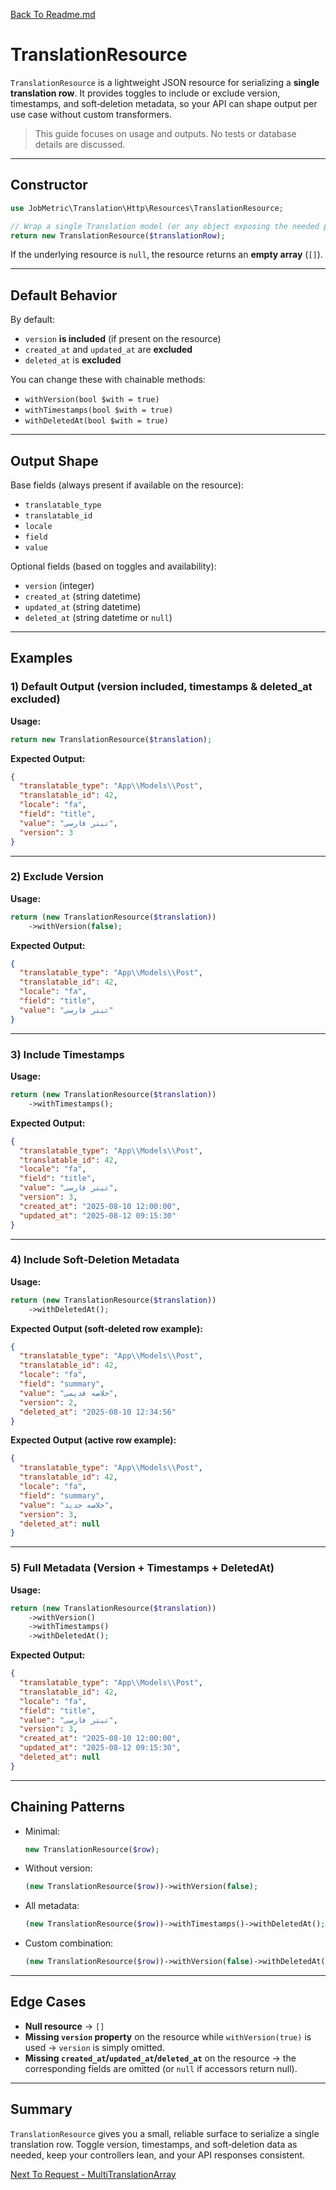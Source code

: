 [Back To Readme.md](https://github.com/jobmetric/laravel-translation/blob/master/README.md)

# TranslationResource

`TranslationResource` is a lightweight JSON resource for serializing a **single translation row**. It provides toggles to include or exclude version, timestamps, and soft‑deletion metadata, so your API can shape output per use case without custom transformers.

> This guide focuses on usage and outputs. No tests or database details are discussed.

---

## Constructor

```php
use JobMetric\Translation\Http\Resources\TranslationResource;

// Wrap a single Translation model (or any object exposing the needed properties)
return new TranslationResource($translationRow);
```

If the underlying resource is `null`, the resource returns an **empty array** (`[]`).

---

## Default Behavior

By default:
- `version` **is included** (if present on the resource)
- `created_at` and `updated_at` are **excluded**
- `deleted_at` is **excluded**

You can change these with chainable methods:
- `withVersion(bool $with = true)`
- `withTimestamps(bool $with = true)`
- `withDeletedAt(bool $with = true)`

---

## Output Shape

Base fields (always present if available on the resource):
- `translatable_type`
- `translatable_id`
- `locale`
- `field`
- `value`

Optional fields (based on toggles and availability):
- `version` (integer)
- `created_at` (string datetime)
- `updated_at` (string datetime)
- `deleted_at` (string datetime or `null`)

---

## Examples

### 1) Default Output (version included, timestamps & deleted_at excluded)

**Usage:**
```php
return new TranslationResource($translation);
```

**Expected Output:**
```json
{
  "translatable_type": "App\\Models\\Post",
  "translatable_id": 42,
  "locale": "fa",
  "field": "title",
  "value": "تیتر فارسی",
  "version": 3
}
```

---

### 2) Exclude Version

**Usage:**
```php
return (new TranslationResource($translation))
    ->withVersion(false);
```

**Expected Output:**
```json
{
  "translatable_type": "App\\Models\\Post",
  "translatable_id": 42,
  "locale": "fa",
  "field": "title",
  "value": "تیتر فارسی"
}
```

---

### 3) Include Timestamps

**Usage:**
```php
return (new TranslationResource($translation))
    ->withTimestamps();
```

**Expected Output:**
```json
{
  "translatable_type": "App\\Models\\Post",
  "translatable_id": 42,
  "locale": "fa",
  "field": "title",
  "value": "تیتر فارسی",
  "version": 3,
  "created_at": "2025-08-10 12:00:00",
  "updated_at": "2025-08-12 09:15:30"
}
```

---

### 4) Include Soft‑Deletion Metadata

**Usage:**
```php
return (new TranslationResource($translation))
    ->withDeletedAt();
```

**Expected Output (soft‑deleted row example):**
```json
{
  "translatable_type": "App\\Models\\Post",
  "translatable_id": 42,
  "locale": "fa",
  "field": "summary",
  "value": "خلاصه قدیمی",
  "version": 2,
  "deleted_at": "2025-08-10 12:34:56"
}
```

**Expected Output (active row example):**
```json
{
  "translatable_type": "App\\Models\\Post",
  "translatable_id": 42,
  "locale": "fa",
  "field": "summary",
  "value": "خلاصه جدید",
  "version": 3,
  "deleted_at": null
}
```

---

### 5) Full Metadata (Version + Timestamps + DeletedAt)

**Usage:**
```php
return (new TranslationResource($translation))
    ->withVersion()
    ->withTimestamps()
    ->withDeletedAt();
```

**Expected Output:**
```json
{
  "translatable_type": "App\\Models\\Post",
  "translatable_id": 42,
  "locale": "fa",
  "field": "title",
  "value": "تیتر فارسی",
  "version": 3,
  "created_at": "2025-08-10 12:00:00",
  "updated_at": "2025-08-12 09:15:30",
  "deleted_at": null
}
```

---

## Chaining Patterns

- Minimal:
  ```php
  new TranslationResource($row);
  ```

- Without version:
  ```php
  (new TranslationResource($row))->withVersion(false);
  ```

- All metadata:
  ```php
  (new TranslationResource($row))->withTimestamps()->withDeletedAt();
  ```

- Custom combination:
  ```php
  (new TranslationResource($row))->withVersion(false)->withDeletedAt();
  ```

---

## Edge Cases

- **Null resource** → `[]`
- **Missing `version` property** on the resource while `withVersion(true)` is used → `version` is simply omitted.
- **Missing `created_at`/`updated_at`/`deleted_at`** on the resource → the corresponding fields are omitted (or `null` if accessors return null).

---

## Summary

`TranslationResource` gives you a small, reliable surface to serialize a single translation row. Toggle version, timestamps, and soft‑deletion data as needed, keep your controllers lean, and your API responses consistent.

[Next To Request - MultiTranslationArray](https://github.com/jobmetric/laravel-translation/blob/master/dosc/MultiTranslationArrayRequest.md)
